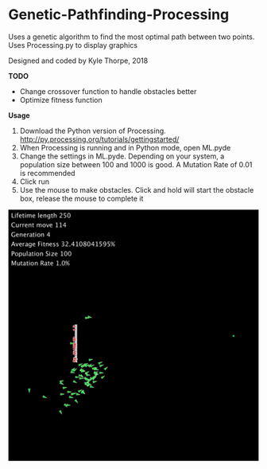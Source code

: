 # Genetic-Pathfinding-Processing
Uses a genetic algorithm to find the most optimal path between two points. Uses Processing.py to display graphics

Designed and coded by Kyle Thorpe, 2018

**TODO**
- Change crossover function to handle obstacles better
- Optimize fitness function


**Usage**
1. Download the Python version of Processing. http://py.processing.org/tutorials/gettingstarted/
2. When Processing is running and in Python mode, open ML.pyde
3. Change the settings in ML.pyde. Depending on your system, a population size between 100 and 1000 is good. A Mutation Rate of 0.01 is recommended
4. Click run
5. Use the mouse to make obstacles. Click and hold will start the obstacle box, release the mouse to complete it


<img src="genetic.gif" alt="GIF" title="Preview of Program" />
